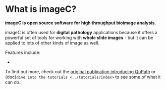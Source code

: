 # What is imageC?

**imageC is open source software for high throughput bioimage analysis.**

imageC is often used for **digital pathology** applications because it offers a powerful set of tools for working with **whole slide images** - but it can be applied to lots of other kinds of image as well.

Features include:

- 


To find out more, check out the [original publication introducing QuPath](https://doi.org/10.1038/s41598-017-17204-5) or {doc}`dive into the tutorials <../tutorials/index>` to see some of what it can do.
